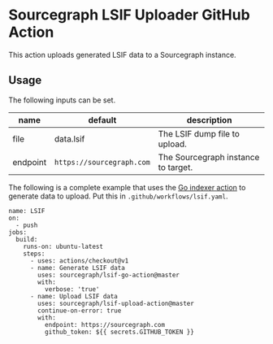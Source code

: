 # Sourcegraph LSIF Uploader GitHub Action

This action uploads generated LSIF data to a Sourcegraph instance.

## Usage

The following inputs can be set.

| name                     | default                   | description |
| ------------------------ | ------------------------- | ----------- |
| file                     | data.lsif                 | The LSIF dump file to upload. |
| endpoint                 | `https://sourcegraph.com` | The Sourcegraph instance to target. |

The following is a complete example that uses the [Go indexer action](https://github.com/sourcegraph/lsif-go-action) to generate data to upload. Put this in `.github/workflows/lsif.yaml`.

```
name: LSIF
on:
  - push
jobs:
  build:
    runs-on: ubuntu-latest
    steps:
      - uses: actions/checkout@v1
      - name: Generate LSIF data
        uses: sourcegraph/lsif-go-action@master
        with:
          verbose: 'true'
      - name: Upload LSIF data
        uses: sourcegraph/lsif-upload-action@master
        continue-on-error: true
        with:
          endpoint: https://sourcegraph.com
          github_token: ${{ secrets.GITHUB_TOKEN }}
```
